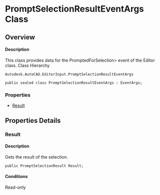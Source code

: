 # PromptSelectionResultEventArgs Class

## Overview

#### Description
This class provides data for the PromptedForSelection> event of the Editor class.
Class Hierarchy
```text
Autodesk.AutoCAD.EditorInput.PromptSelectionResultEventArgs
```

```text
public sealed class PromptSelectionResultEventArgs : EventArgs;
```

### Properties

- [Result](#result)


## Properties Details

### Result

#### Description
Gets the result of the selection.
```text
public PromptSelectionResult Result;
```

#### Conditions
Read-only